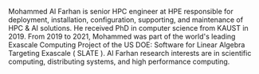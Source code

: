 Mohammed Al Farhan is senior HPC engineer at HPE responsible for deployment,
installation, configuration, supporting, and maintenance of HPC & AI solutions.
He received PhD in computer science from KAUST in 2019. From 2019 to 2021,
Mohammed was part of the world's leading Exascale Computing Project of the US
DOE: Software for Linear Algebra Targeting Exascale ( SLATE ). Al Farhan
research interests are in scientific computing, distributing systems, and high
performance computing.
